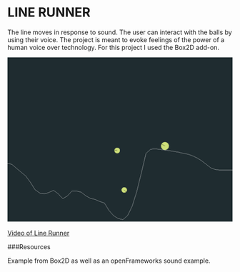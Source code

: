 # LINE RUNNER

The line moves in response to sound. The user can interact with the balls by using their voice. The project is meant to evoke feelings of the power of a human voice over technology. For this project I used the Box2D add-on.

![Alt text](https://github.com/jmitch12/ofFinalTwo/blob/master/greenballs.png "balls")

[Video of Line Runner](https://www.youtube.com/watch?v=6nJ2sIAknkk&feature=youtu.be)

###Resources

Example from Box2D as well as an openFrameworks sound example. 


